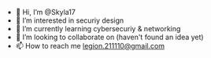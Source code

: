 - 👋 Hi, I’m @Skyla17
- 👀 I’m interested in securiy design
- 🌱 I’m currently learning cybersecuriy & networking
- 💞️ I’m looking to collaborate on (haven't found an idea yet)
- 📫 How to reach me legion.211110@gmail.com 

<!---
Skyla17/Skyla17 is a ✨ special ✨ repository because its `README.md` (this file) appears on your GitHub profile.
You can click the Preview link to take a look at your changes.
--->
